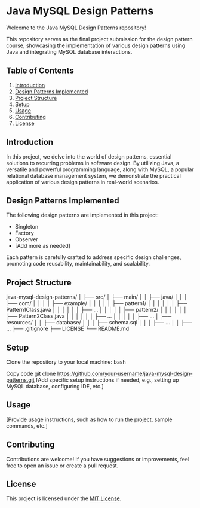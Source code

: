 # Java MySQL Design Patterns

Welcome to the Java MySQL Design Patterns repository!

This repository serves as the final project submission for the design pattern course, showcasing the implementation of various design patterns using Java and integrating MySQL database interactions.

## Table of Contents

1. [Introduction](#introduction)
2. [Design Patterns Implemented](#design-patterns-implemented)
3. [Project Structure](#project-structure)
4. [Setup](#setup)
5. [Usage](#usage)
6. [Contributing](#contributing)
7. [License](#license)

## Introduction

In this project, we delve into the world of design patterns, essential solutions to recurring problems in software design. By utilizing Java, a versatile and powerful programming language, along with MySQL, a popular relational database management system, we demonstrate the practical application of various design patterns in real-world scenarios.

## Design Patterns Implemented

The following design patterns are implemented in this project:

- Singleton
- Factory
- Observer
- [Add more as needed]

Each pattern is carefully crafted to address specific design challenges, promoting code reusability, maintainability, and scalability.

## Project Structure

java-mysql-design-patterns/
│
├── src/
│   ├── main/
│   │   ├── java/
│   │   │   ├── com/
│   │   │   │   ├── example/
│   │   │   │   │   ├── pattern1/
│   │   │   │   │   │   ├── Pattern1Class.java
│   │   │   │   │   │   ├── ...
│   │   │   │   │   ├── pattern2/
│   │   │   │   │   │   ├── Pattern2Class.java
│   │   │   │   │   │   ├── ...
│   │   │   │   │   ├── ...
│   ├── resources/
│   │   ├── database/
│   │   │   ├── schema.sql
│   │   │   ├── ...
│   │   ├── ...
├── .gitignore
├── LICENSE
└── README.md

## Setup

Clone the repository to your local machine:
bash

Copy code
git clone https://github.com/your-username/java-mysql-design-patterns.git
[Add specific setup instructions if needed, e.g., setting up MySQL database, configuring IDE, etc.]

## Usage
[Provide usage instructions, such as how to run the project, sample commands, etc.]

## Contributing
Contributions are welcome! If you have suggestions or improvements, feel free to open an issue or create a pull request.

## License

This project is licensed under the [MIT License](LICENSE).
